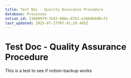 ```yaml
---
title: Test Doc - Quality Assurance Procedure
database: Processes
notion_id: 23880979-7b42-800a-87b2-e160db9d0cf3
last_updated: 2025-07-27T07:41:29.495Z
---
```


# Test Doc - Quality Assurance Procedure


This is a test to see if notion-backup works


